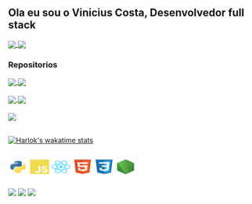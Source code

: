 ## Ola eu sou o Vinicius Costa, Desenvolvedor full stack
<div style="display: inline_block">

<a href="https://github.com/ViniciusCosta126/github-readme-stats" >
  <img align="center" src="https://github-readme-stats.vercel.app/api?username=ViniciusCosta126&count_private=true&hide=stars&show_icons=true&theme=dark&cache_seconds=14400" />
</a>

<a href="https://github.com/ViniciusCosta126/github-readme-stats">
  <img align="center" src="https://github-readme-stats.vercel.app/api/top-langs/?username=ViniciusCosta126&layout=compact&hide=html,css,scss,sass,ruby,Objective-c,Objective-c%2B%2B,starlark&theme=dark&cache_seconds=14400" />
</a>
</div>


### Repositorios
<div>
<a href="https://github.com/ViniciusCosta126/medSearch">
  <img align="center" src="https://github-readme-stats.vercel.app/api/pin/?username=ViniciusCosta126&repo=medSearch&theme=dark&cache_seconds=14400" />
</a>
<a href="https://github.com/ViniciusCosta126/medicSearchRest">
  <img align="center" src="https://github-readme-stats.vercel.app/api/pin/?username=ViniciusCosta126&repo=medicSearchRest&theme=dark&cache_seconds=14400" />
</a>
<br/><br/>
<a href="https://github.com/ViniciusCosta126/gastos-django">
  <img align="center" src="https://github-readme-stats.vercel.app/api/pin/?username=ViniciusCosta126&repo=gastos-django&theme=dark&cache_seconds=14400" />
</a>
<a href="https://github.com/ViniciusCosta126/livraria-node">
  <img align="center" src="https://github-readme-stats.vercel.app/api/pin/?username=ViniciusCosta126&repo=livraria-node&theme=dark&cache_seconds=14400" />
</a>
<br/><br/>
<a href="https://github.com/ViniciusCosta126/escola-api">
  <img align="center" src="https://github-readme-stats.vercel.app/api/pin/?username=ViniciusCosta126&repo=escola-api&theme=dark&cache_seconds=14400" />
</a>
<br/><br/>
</div>

[![Harlok's wakatime stats](https://github-readme-stats.vercel.app/api/wakatime?username=ViniciusCosta126&cache_seconds=14400)](https://github.com/ViniciusCosta126/github-readme-stats)
<br/>
<div style="display: inline_block"><br>
  <img align="center" alt="Vini-Python" height="30" width="40" src="https://raw.githubusercontent.com/devicons/devicon/master/icons/python/python-original.svg">
  <img align="center" alt="Vini-Js" height="30" width="40" src="https://raw.githubusercontent.com/devicons/devicon/master/icons/javascript/javascript-plain.svg">
  <img align="center" alt="Vini-React" height="30" width="40" src="https://raw.githubusercontent.com/devicons/devicon/master/icons/react/react-original.svg">
  <img align="center" alt="Vini-HTML" height="30" width="40" src="https://raw.githubusercontent.com/devicons/devicon/master/icons/html5/html5-original.svg">
  <img align="center" alt="Vini-CSS" height="30" width="40" src="https://raw.githubusercontent.com/devicons/devicon/master/icons/css3/css3-original.svg">
  <img align="center" alt="Vini-CSS" height="30" width="40" src="https://raw.githubusercontent.com/devicons/devicon/master/icons/nodejs/nodejs-original.svg">
</div>
  
  ##
 
<div> 
  <a href="https://instagram.com/__viniciusc6" target="_blank"><img src="https://img.shields.io/badge/-Instagram-%23E4405F?style=for-the-badge&logo=instagram&logoColor=white" target="_blank"></a>
  <a href = "mailto:viniciuscosta126@gmail.com"><img src="https://img.shields.io/badge/-Gmail-%23333?style=for-the-badge&logo=gmail&logoColor=white" target="_blank"></a>
  <a href="https://www.linkedin.com/in/vinicius-costa-643810181" target="_blank"><img src="https://img.shields.io/badge/-LinkedIn-%230077B5?style=for-the-badge&logo=linkedin&logoColor=white" target="_blank"></a> 
</div>
